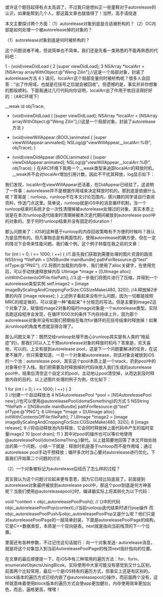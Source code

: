 或许这个题目起得有点太高调了，不过我只是想纠正一些童鞋对于autorelease的认识，如果能帮到几个人，那这篇文章也就值得了！当然，高手请绕道

本文主要探讨两个方面：（1）autorelease对象到底是合适被析构的？（2）OC内部是如何处理一个被autorelease掉的对象的？

（1）autorelease对象到底是何时被析构的？

这个问题说难不难，但说简单也不简单。我们还是先看一类熟悉的不能再熟悉的代码吧：

1 - (void)viewDidLoad {
2     [super viewDidLoad];
3     NSArray *localArr = [NSArray arrayWithObject:@"Weng Zilin"];//这是一个局部对象，封装了autorelease方法
4     }
请问，localArr这个局部变量何时被析构呢？很多人会回答：“出了作用域，也就是花括号之后就会被回收”。但遗憾的是，事实并非你想象的那般顺利。下面我通过几行代码向你证明，localArr出了作用于依旧活得好好的：（ARC环境下）

__weak id objTrace;
- (void)viewDidLoad {
    [super viewDidLoad];
    NSArray *localArr = [NSArray arrayWithObject:@"Weng Zilin"];//这是一个局部对象，封装了autorelease方法
}

- (void)viewWillAppear:(BOOL)animated
{
    [super viewWillAppear:animated];
    NSLog(@"viewWillAppear__localArr:%@", objTrace);
}

- (void)viewDidAppear:(BOOL)animated
{
    [super viewDidAppear:animated];
    NSLog(@"viewWillAppear__localArr:%@", objTrace);
}
在ARC环境下我用一个__weak类型来追踪localArr的释放时机，__weak并不会对localArr增加引用计数，因此不干扰其释放，log显示如下：



我们发现，localArr在viewWillAppear还活着，在DidAppear已经挂了。这说明了一件事：autorelease并不是根据作用域来决定释放时机的。那到底是依据什么呢？答案是：runloop。runloop不在本文讨论范围内，感兴趣的同学请自行查阅资料，传送门点这里。简单说，runloop就是iOS中的消息循环机制，当一个runloop结束时系统才会一次性清理掉被autorelease处理过的对象，其实本质上说是在本次runloop迭代结束时清理掉被本次迭代期间被放到autorelease pool中的对象的。至于何时runloop结束并没有固定的duration！

那么问题来了：iOS的这种基于runloop的内存回收策略有不方便的时候吗？我认为是显然有的。但凡事物总是有两面性的，使用autorelease的确方便，但在一定的情况下会带来性能问题。我们看个例，这个例子转载在我之前的文章：

for (int i = 0; i <= 1000; i ++) {
       //1.首先我们获取到需要处理的图片资源的路径
        NSString *filePath = [[NSBundle mainBundle] pathForResource:@"test" ofType:@"PNG"];
        //2.将图片加载到内存中，我们使用了alloc关键字，在使用完后，可以手动快速释放掉内存
        UIImage *image = [[UIImage alloc] initWithContentsOfFile:filePath];
       //3.这一步我们将图片进行了压缩，并得到一个autorelease类型实例
        self.image2 = [image imageByScalingAndCroppingForSize:CGSizeMake(480, 320)];
       //4.释放掉2步骤的内存
        [image release];
    }
上述例子看起来没有什么问题，因为一切都是按照MRC的规定做的，可以说是一种“看起来”十分规范的写法。但是主要到image2这个对象了没，赋值给image2对象的临时image对象是一个autorelease类型。实际去跑这段程序会发现，在循环1000次的条件下内存持续上升，因为那个autorelease对象并没有如我们预期般在每次for循环的花括号结束时释放掉！如果从runloop的角度考虑就显得合理了。

那么问题又来了：既然交给runloop处理不放心(runloop其实是有人类的“拖延症”的)，那我们可以人工干预autorelease对象的释放时机吗？答案是，欢天喜地，可以的。上文有提到autorelease pool，这是下一个问题要解决的任务，在这里不展开，你只需要知道，一旦一个对象被autorelease，则该对象会被放到iOS的一个池：autorelease pool，其实这个pool本质上是一个stack，扔到pool中的对象等价于入栈。我们把需要及时释放掉的代码块放入我们生成的autorelease pool中，结束后清空这个自定义的pool，主动地让pool清空掉，从而达到及时释放内存的目的。以上述图片处理的例子为例，优化如下：

 1 for (int i = 0; i <= 1000; i ++) {
 2  
 3        //创建一个自动释放池
 4         NSAutoreleasePool *pool = [NSAutoreleasePool new];//也可以使用@autoreleasePool{domeSomething}的方式
 5         NSString *filePath = [[NSBundle mainBundle] pathForResource:@"test" ofType:@"PNG"];
 6         UIImage *image = [[UIImage alloc] initWithContentsOfFile:filePath];
 7         UIImage *image2 = [image imageByScalingAndCroppingForSize:CGSizeMake(480, 320)];
 8         [image release];
 9        //将自动释放池内存释放，它会同时释放掉上面代码中产生的临时变量image2
10         [pool drain];
11     }
其中对pool的操作也可以等价地使用@autoreleasePool{domeSomeThing;}替代。以上就简要地回答了本文开始处抛出的第一个问题，小结一下就是：释放时机是基于runloop而不是作用域；通过autorelease pool手动干预释放；循环多次时当心要对autorelease进行优化。下面我们开始第二个问题的讨论

（2）一个对象被标记为autorelease后经历了怎么样的过程？

其实我认为这个问题讨论起来更有意思，因为它已经比较底层了。前面提到autorelease对象最终被放到autorelease pool中，那这个pool到底是何方神圣呢？当我们使用@autoreleasepool{}时，编译器实际上将其转化为以下代码：

void *context = objc_autoreleasePoolPush();
// {}中的代码
objc_autoreleasePoolPop(context);//当前runloop迭代结束时进行pop操作
而objc_autoreleasePoolPush与objc_autoreleasePoolPop又是什么呢？他们只是对autoreleasePoolPage的一层简单封装，下面是autoreleasePoolPage的结构，它是C++数据类型，本质是一个双向链表。next就是指向当前栈顶的下一个位置。



里面还有各种参数，不过记住这句话就行：向一个对象发送- autorelease消息，就是将这个对象加入到当前AutoreleasePoolPage的栈顶next指针指向的位置。

在文章的最后顺便提一下，在iOS中有三种常用的遍历方法：for、forin、enumerateObjectsUsingBlcok。实际使用中大家可能没有感觉到又什么区别，前面两个比较常用，最后一个是iOS特有的遍历方式，但事实上还是有区别的。block版本的遍历方式已经内嵌了@autoreleasepool{}操作，而前面两个没有，这样就意味着使用block版本的遍历方式会使app更加健壮，内存使用效率更加出色，而且，逼格更高，嘿嘿！

